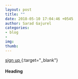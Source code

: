 ```yaml
---
layout: post
title: ""
date: 2018-05-10 17:04:46 +0545
author: Sarad Gajurel
categories:
- blog
- 
img: 
thumb: 
---
```


 <!--more--> 

[sign up <i class="fa fa-external-link" aria-hidden="true"></i>](https://){:target="_blank"}


#### Heading


<img src="/assets/img/blog/.jpg" alt="">